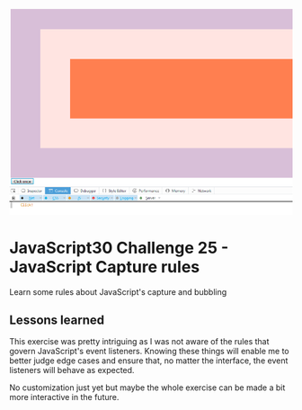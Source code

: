 ![JS25](js25.png)
# JavaScript30 Challenge 25 - JavaScript Capture rules
Learn some rules about JavaScript's capture and bubbling

## Lessons learned

This exercise was pretty intriguing as I was not aware of the rules that govern JavaScript's event listeners. Knowing these things will enable me to better judge edge cases and ensure that, no matter the interface, the event listeners will behave as expected.

No customization just yet but maybe the whole exercise can be made a bit more interactive in the future.